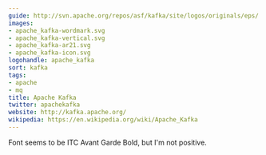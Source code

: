```yaml
---
guide: http://svn.apache.org/repos/asf/kafka/site/logos/originals/eps/
images:
- apache_kafka-wordmark.svg
- apache_kafka-vertical.svg
- apache_kafka-ar21.svg
- apache_kafka-icon.svg
logohandle: apache_kafka
sort: kafka
tags:
- apache
- mq
title: Apache Kafka
twitter: apachekafka
website: http://kafka.apache.org/
wikipedia: https://en.wikipedia.org/wiki/Apache_Kafka
---
```


Font seems to be ITC Avant Garde Bold, but I'm not positive.
